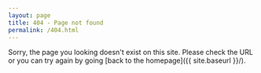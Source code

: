 ```yaml
---
layout: page
title: 404 - Page not found
permalink: /404.html
---
```



Sorry, the page you looking doesn't exist on this site. Please check the URL or you can try again by going [back to the homepage]({{ site.baseurl }}/).
